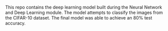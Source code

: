 This repo contains the deep learning model built during the Neural Network and Deep Learning module. The model attempts to classify the images from the CIFAR-10 dataset. The final model was able to achieve an 80% test accuracy.
